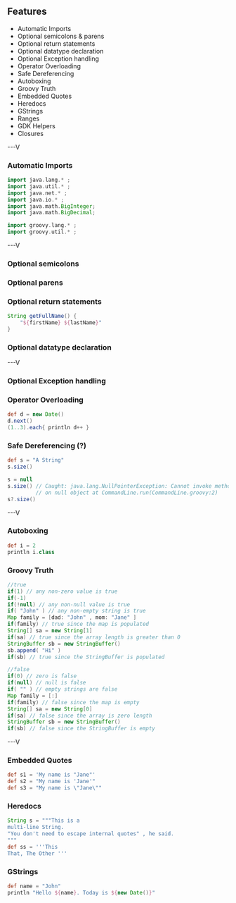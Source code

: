 ## Features
* Automatic Imports
* Optional semicolons & parens
* Optional return statements
* Optional datatype declaration
* Optional Exception handling
* Operator Overloading
* Safe Dereferencing
* Autoboxing
* Groovy Truth
* Embedded Quotes
* Heredocs
* GStrings
* Ranges
* GDK Helpers
* Closures

---V

### Automatic Imports

```groovy
import java.lang.* ;
import java.util.* ;
import java.net.* ;
import java.io.* ;
import java.math.BigInteger;
import java.math.BigDecimal;

import groovy.lang.* ;
import groovy.util.* ;
```

---V

### Optional semicolons
### Optional parens
### Optional return statements
```groovy
String getFullName() {
    "${firstName} ${lastName}"
}
```
### Optional datatype declaration

---V

### Optional Exception handling
### Operator Overloading
```groovy
def d = new Date()
d.next()
(1..3).each{ println d++ }
```
### Safe Dereferencing (?)
```groovy
def s = "A String"
s.size()

s = null
s.size() // Caught: java.lang.NullPointerException: Cannot invoke method size() 
         // on null object at CommandLine.run(CommandLine.groovy:2)
s?.size()
```

---V

### Autoboxing
```groovy
def i = 2
println i.class
```
### Groovy Truth

```groovy
//true
if(1) // any non-zero value is true
if(-1)
if(!null) // any non-null value is true
if( "John" ) // any non-empty string is true
Map family = [dad: "John" , mom: "Jane" ]
if(family) // true since the map is populated
String[] sa = new String[1]
if(sa) // true since the array length is greater than 0
StringBuffer sb = new StringBuffer()
sb.append( "Hi" )
if(sb) // true since the StringBuffer is populated

//false
if(0) // zero is false
if(null) // null is false
if( "" ) // empty strings are false
Map family = [:]
if(family) // false since the map is empty
String[] sa = new String[0]
if(sa) // false since the array is zero length
StringBuffer sb = new StringBuffer()
if(sb) // false since the StringBuffer is empty
```

---V

### Embedded Quotes
```groovy
def s1 = 'My name is "Jane"'
def s2 = "My name is 'Jane'"
def s3 = "My name is \"Jane\""
```
### Heredocs
```groovy
String s = """This is a
multi-line String.
"You don't need to escape internal quotes" , he said.
"""
def ss = '''This
That, The Other '''
```
### GStrings
```groovy
def name = "John"
println "Hello ${name}. Today is ${new Date()}"
```